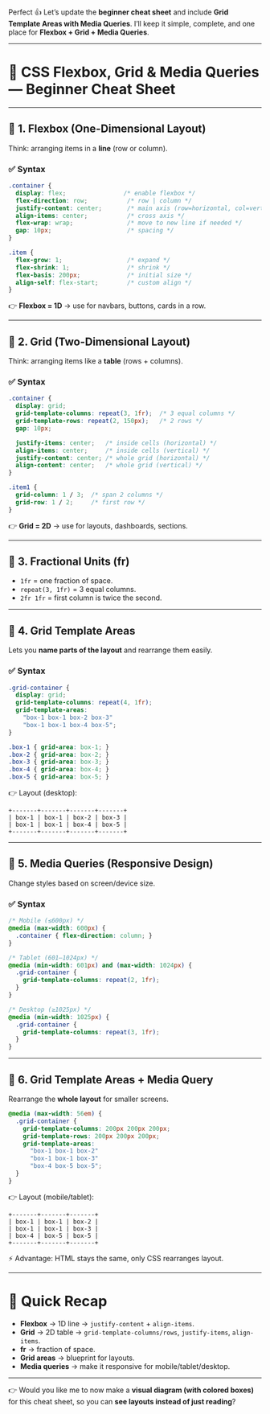 Perfect 👍 Let’s update the **beginner cheat sheet** and include **Grid Template Areas with Media Queries**.
I’ll keep it simple, complete, and one place for **Flexbox + Grid + Media Queries**.

---

# 📑 CSS Flexbox, Grid & Media Queries — Beginner Cheat Sheet

---

## 🔹 1. Flexbox (One-Dimensional Layout)

Think: arranging items in a **line** (row or column).

### ✅ Syntax

```css
.container {
  display: flex;                /* enable flexbox */
  flex-direction: row;           /* row | column */
  justify-content: center;       /* main axis (row=horizontal, col=vertical) */
  align-items: center;           /* cross axis */
  flex-wrap: wrap;               /* move to new line if needed */
  gap: 10px;                     /* spacing */
}

.item {
  flex-grow: 1;                  /* expand */
  flex-shrink: 1;                /* shrink */
  flex-basis: 200px;             /* initial size */
  align-self: flex-start;        /* custom align */
}
```

👉 **Flexbox = 1D** → use for navbars, buttons, cards in a row.

---

## 🔹 2. Grid (Two-Dimensional Layout)

Think: arranging items like a **table** (rows + columns).

### ✅ Syntax

```css
.container {
  display: grid; 
  grid-template-columns: repeat(3, 1fr);  /* 3 equal columns */
  grid-template-rows: repeat(2, 150px);   /* 2 rows */
  gap: 10px;

  justify-items: center;   /* inside cells (horizontal) */
  align-items: center;     /* inside cells (vertical) */
  justify-content: center; /* whole grid (horizontal) */
  align-content: center;   /* whole grid (vertical) */
}

.item1 {
  grid-column: 1 / 3;  /* span 2 columns */
  grid-row: 1 / 2;     /* first row */
}
```

👉 **Grid = 2D** → use for layouts, dashboards, sections.

---

## 🔹 3. Fractional Units (fr)

* `1fr` = one fraction of space.
* `repeat(3, 1fr)` = 3 equal columns.
* `2fr 1fr` = first column is twice the second.

---

## 🔹 4. Grid Template Areas

Lets you **name parts of the layout** and rearrange them easily.

### ✅ Syntax

```css
.grid-container {
  display: grid;
  grid-template-columns: repeat(4, 1fr);
  grid-template-areas:
    "box-1 box-1 box-2 box-3"
    "box-1 box-1 box-4 box-5";
}

.box-1 { grid-area: box-1; }
.box-2 { grid-area: box-2; }
.box-3 { grid-area: box-3; }
.box-4 { grid-area: box-4; }
.box-5 { grid-area: box-5; }
```

👉 Layout (desktop):

```
+-------+-------+-------+-------+
| box-1 | box-1 | box-2 | box-3 |
| box-1 | box-1 | box-4 | box-5 |
+-------+-------+-------+-------+
```

---

## 🔹 5. Media Queries (Responsive Design)

Change styles based on screen/device size.

### ✅ Syntax

```css
/* Mobile (≤600px) */
@media (max-width: 600px) {
  .container { flex-direction: column; }
}

/* Tablet (601–1024px) */
@media (min-width: 601px) and (max-width: 1024px) {
  .grid-container {
    grid-template-columns: repeat(2, 1fr);
  }
}

/* Desktop (≥1025px) */
@media (min-width: 1025px) {
  .grid-container {
    grid-template-columns: repeat(3, 1fr);
  }
}
```

---

## 🔹 6. Grid Template Areas + Media Query

Rearrange the **whole layout** for smaller screens.

```css
@media (max-width: 56em) {
  .grid-container {
    grid-template-columns: 200px 200px 200px;
    grid-template-rows: 200px 200px 200px;
    grid-template-areas:
      "box-1 box-1 box-2"
      "box-1 box-1 box-3"
      "box-4 box-5 box-5";
  }
}
```

👉 Layout (mobile/tablet):

```
+-------+-------+-------+
| box-1 | box-1 | box-2 |
| box-1 | box-1 | box-3 |
| box-4 | box-5 | box-5 |
+-------+-------+-------+
```

⚡ Advantage: HTML stays the same, only CSS rearranges layout.

---

# 🧠 Quick Recap

* **Flexbox** → 1D line → `justify-content` + `align-items`.
* **Grid** → 2D table → `grid-template-columns/rows`, `justify-items`, `align-items`.
* **fr** → fraction of space.
* **Grid areas** → blueprint for layouts.
* **Media queries** → make it responsive for mobile/tablet/desktop.

---

👉 Would you like me to now make a **visual diagram (with colored boxes)** for this cheat sheet, so you can **see layouts instead of just reading**?
